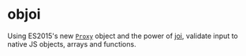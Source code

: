 # objoi

Using ES2015's new [`Proxy`](https://developer.mozilla.org/en-US/docs/Web/JavaScript/Reference/Global_Objects/Proxy) object and the power of [joi](https://github.com/hapijs/joi), validate input to native JS objects, arrays and functions.